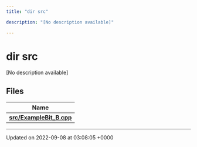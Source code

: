 ```yaml
---
title: "dir src"

description: "[No description available]"

---
```


# dir src

[No description available]

## Files

| Name           |
| -------------- |
| **[src/ExampleBit_B.cpp](/documentation/code/files/examplebit__b_8cpp/#file-src-examplebit-b-cpp)**  |






-------------------------------

Updated on 2022-09-08 at 03:08:05 +0000
